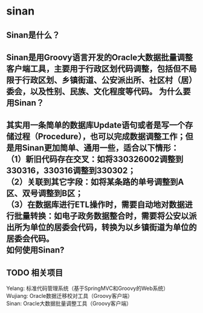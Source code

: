 sinan
=====

Sinan是什么？
------
Sinan是用Groovy语言开发的Oracle大数据批量调整客户端工具，主要用于行政区划代码调整，包括但不局限于行政区划、乡镇街道、公安派出所、社区村（居）委会，以及性别、民族、文化程度等代码。
为什么要用Sinan？
------
其实用一条简单的数据库Update语句或者是写一个存储过程（Procedure），也可以完成数据调整工作；但是用Sinan更加简单、通用一些，适合以下情形：<br/>
（1）新旧代码存在交叉：如将330326002调整到330316，330316调整到330302；<br/>
（2）关联到其它字段：如将某条路的单号调整到A区、双号调整到B区；<br/>
（3）在数据库进行ETL操作时，需要自动地对数据进行批量转换：如电子政务数据整合时，需要将公安以派出所为单位的居委会代码，转换为以乡镇街道为单位的居委会代码。<br/>
如何使用Sinan?
------
TODO
相关项目
------
Yelang:  标准代码管理系统（基于SpringMVC和Groovy的Web系统）<br/>
Wujiang: Oracle数据迁移校对工具（Groovy客户端）<br/>
Sinan:   Oracle大数据批量调整工具（Groovy客户端）<br/>

